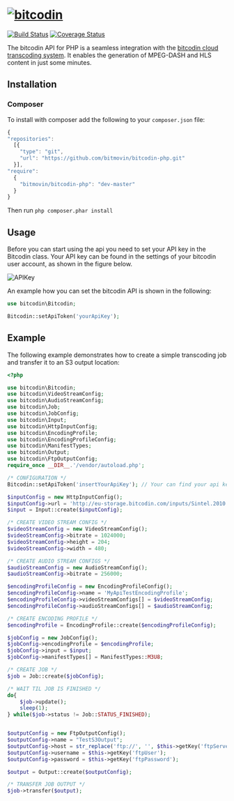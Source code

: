 # [![bitcodin](http://www.bitcodin.com/wp-content/uploads/2014/10/bitcodin-small.gif)](http://www.bitcodin.com)
[![Build Status](https://travis-ci.org/bitmovin/bitcodin-php.svg?branch=master)](https://travis-ci.org/bitmovin/bitcodin-php)
[![Coverage Status](https://coveralls.io/repos/bitmovin/bitcodin-php/badge.svg?branch=master)](https://coveralls.io/r/bitmovin/bitcodin-php?branch=master)

The bitcodin API for PHP is a seamless integration with the [bitcodin cloud transcoding system](http://www.bitcodin.com). It enables the generation of MPEG-DASH and HLS content in just some minutes.

Installation
------------

### Composer ###
 
  
To install with composer add the following to your `composer.json` file:
```js
{
"repositories": 
  [{
    "type": "git",
    "url": "https://github.com/bitmovin/bitcodin-php.git"
  }],
"require": 
  {
    "bitmovin/bitcodin-php": "dev-master"
  }
}
```
Then run `php composer.phar install`

Usage
-----

Before you can start using the api you need to set your API key in the Bitcodin class. Your API key can be found in the settings of your bitcodin user account, as shown in the figure below.

![APIKey](http://www.bitcodin.com/wp-content/uploads/2015/06/api_key.png)

An example how you can set the bitcodin API is shown in the following:

```php
use bitcodin\Bitcodin;

Bitcodin::setApiToken('yourApiKey');
```

Example
-----
The following example demonstrates how to create a simple transcoding job and transfer it to an S3 output location:
```php
<?php

use bitcodin\Bitcodin;
use bitcodin\VideoStreamConfig;
use bitcodin\AudioStreamConfig;
use bitcodin\Job;
use bitcodin\JobConfig;
use bitcodin\Input;
use bitcodin\HttpInputConfig;
use bitcodin\EncodingProfile;
use bitcodin\EncodingProfileConfig;
use bitcodin\ManifestTypes;
use bitcodin\Output;
use bitcodin\FtpOutputConfig;
require_once __DIR__.'/vendor/autoload.php';

/* CONFIGURATION */
Bitcodin::setApiToken('insertYourApiKey'); // Your can find your api key in the settings menu. Your account (right corner) -> Settings -> API

$inputConfig = new HttpInputConfig();
$inputConfig->url = 'http://eu-storage.bitcodin.com/inputs/Sintel.2010.720p.mkv';
$input = Input::create($inputConfig);

/* CREATE VIDEO STREAM CONFIG */
$videoStreamConfig = new VideoStreamConfig();
$videoStreamConfig->bitrate = 1024000;
$videoStreamConfig->height = 204;
$videoStreamConfig->width = 480;

/* CREATE AUDIO STREAM CONFIGS */
$audioStreamConfig = new AudioStreamConfig();
$audioStreamConfig->bitrate = 256000;

$encodingProfileConfig = new EncodingProfileConfig();
$encodingProfileConfig->name = 'MyApiTestEncodingProfile';
$encodingProfileConfig->videoStreamConfigs[] = $videoStreamConfig;
$encodingProfileConfig->audioStreamConfigs[] = $audioStreamConfig;

/* CREATE ENCODING PROFILE */
$encodingProfile = EncodingProfile::create($encodingProfileConfig);

$jobConfig = new JobConfig();
$jobConfig->encodingProfile = $encodingProfile;
$jobConfig->input = $input;
$jobConfig->manifestTypes[] = ManifestTypes::M3U8;

/* CREATE JOB */
$job = Job::create($jobConfig);

/* WAIT TIL JOB IS FINISHED */
do{
    $job->update();
    sleep(1);
} while($job->status != Job::STATUS_FINISHED);


$outputConfig = new FtpOutputConfig();
$outputConfig->name = "TestS3Output";
$outputConfig->host = str_replace('ftp://', '', $this->getKey('ftpServer'));
$outputConfig->username = $this->getKey('ftpUser');
$outputConfig->password = $this->getKey('ftpPassword');

$output = Output::create($outputConfig);

/* TRANSFER JOB OUTPUT */
$job->transfer($output);

```
